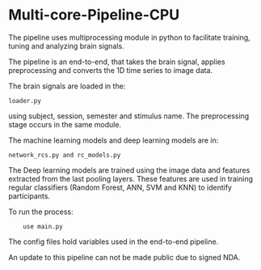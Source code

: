 # Multi-core-Pipeline-CPU
The pipeline uses multiprocessing module in python to facilitate training, tuning and 
analyzing brain signals.

The pipeline is an end-to-end, that takes the brain signal, applies preprocessing and 
converts the 1D time series to image data. 

The brain signals are loaded in the:

    loader.py

using subject, session, semester and stimulus name. The preprocessing stage occurs 
in the same module.

The machine learning models and deep learning models are in:

    network_rcs.py and rc_models.py

The Deep learning models are trained using the image data and features extracted 
from the last pooling layers.  These features are used in training regular classifiers 
(Random Forest, ANN, SVM and KNN) to identify participants.

To run the process:

        use main.py

The config files hold variables used in the end-to-end pipeline.

An update to this pipeline can not be made public due to signed NDA.
